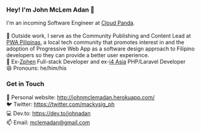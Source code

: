 ### Hey! I'm John McLem Adan 👋
I'm an incoming Software Engineer at <a href="https://www.cloudpanda.ph/cp/">Cloud Panda</a>. <br> <br>
🔭 Outside work, I serve as the Community Publishing and Content Lead at <a href="http://pwapilipinas.org/">PWA Pilipinas</a>, a local tech community that promotes interest in and the adoption of Progressive Web App as a software design approach to Filipino developers so they can provide a better user experience. 
<br>
:briefcase: Ex-<a href="https://www.zphen.com/">Zphen</a> Full-stack Developer and ex-<a href="https://i4asiacorp.com/">i4 Asia</a> PHP/Laravel Developer
<br>
😄 Pronouns: he/him/his

### Get in Touch
:man: Personal website: http://johnmclemadan.herokuapp.com/ <br>
:bird: Twitter: https://twitter.com/mackysig_ph <br>
:computer: Dev.to: https://dev.to/johnadan <br>
📫 Email: mclemadan@gmail.com
<!--
**johnadan/johnadan** is a ✨ _special_ ✨ repository because its `README.md` (this file) appears on your GitHub profile.

Here are some ideas to get you started:

- 🔭 I’m currently working as a Full-stack web developer at ZPHEN, a start-up e-commerce platform for hardware stores. 
- 🌱 I’m currently learning the TALL Preset (TailwindCSS, AlpineJS, Laravel, and Livewire) which is the tech stack that we are using in the company.
- 👯 I’m looking to collaborate on ...
- 🤔 I’m looking for help with ...
- 💬 Ask me about ...
- 📫 How to reach me: ...
- 😄 Pronouns: ...
- ⚡ Fun fact: ...
-->
